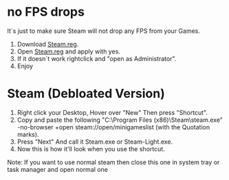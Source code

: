 # no FPS drops
It´s just to make sure Steam will not drop any FPS from your Games.

1. Download [Steam.reg](https://github.com/moffa89/Apex-Legends-Autoexec-2025/blob/main/Tweaks/Steam/Steam.reg).
2. Open [Steam.reg](https://github.com/moffa89/Apex-Legends-Autoexec-2025/blob/main/Tweaks/Steam/Steam.reg) and apply with yes.
3. If it doesn´t work rightclick and "open as Administrator".
4. Enjoy

# Steam (Debloated Version)
1. Right click your Desktop, Hover over "New" Then press "Shortcut".
2. Copy and paste the following "C:\Program Files (x86)\Steam\steam.exe" -no-browser +open steam://open/minigameslist (with the Quotation marks).
3. Press "Next" And call it Steam.exe or Steam-Light.exe.
4. Now this is how it'll look when you use the shortcut.

Note: If you want to use normal steam then close this one in system tray or task manager and open normal one
